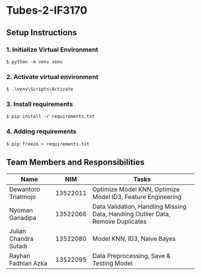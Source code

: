 # Tubes-2-IF3170

## Setup Instructions

### 1. Initialize Virtual Environment
```
$ python -m venv venv
```

### 2. Activate virtual environment
```
$ .\venv\Scripts\Activate
```

### 3. Install requirements
```
$ pip install -r requirements.txt
```

### 4. Adding requirements
```
$ pip freeze > requirements.txt
```

## Team Members and Responsibilities
| Name                     | NIM       | Tasks                                      |
|--------------------------|-----------|--------------------------------------------|
| Dewantoro Triatmojo      | 13522011  | Optimize Model KNN, Optimize Model ID3, Feature Engineering |
| Nyoman Ganadipa          | 13522066  | Data Validation, Handling Missing Data, Handling Outlier Data, Remove Duplicates |
| Julian Chandra Sutadi    | 13522080  | Model KNN, ID3, Naive Bayes                |
| Rayhan Fadhlan Azka      | 13522095  | Data Preprocessing, Save & Testing Model   |
